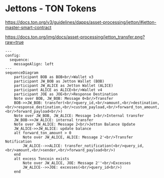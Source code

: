 # Jettons - TON Tokens

https://docs.ton.org/v3/guidelines/dapps/asset-processing/jetton/#jetton-master-smart-contract

https://docs.ton.org/img/docs/asset-processing/jetton_transfer.png?raw=true 

```mermaid
---
config:
  sequence:
    messageAlign: left
---
sequenceDiagram
    participant BOB as BOB<br/>Wallet v3
    participant JW_BOB as Jetton Wallet (BOB)
    participant JW_ALICE as Jetton Wallet (ALICE)
    participant ALICE as ALICE<br/>Wallet v4
    participant JOE as JOE<br/>Response Destination
    Note over BOB, JW_BOB: Message 0<br/>Transfer
    BOB->>JW_BOB: transfer(<br/>query_id,<br/>amount,<br/>destination,<br/>response_destination,<br/>custom_payload,<br/>forward_ton_amount,<br/>forward_payload<br/>)
    Note over JW_BOB, JW_ALICE: Message 1<br/>Internal transfer
    JW_BOB->>JW_ALICE: internal transfer
    Note over JW_ALICE: Message 2<br/>Jetton Balance Update
    JW_ALICE->>JW_ALICE: update balance
    alt forward_ton_amount > 0
        Note over JW_ALICE, ALICE: Message 2'<br/>Transfer Notification
        JW_ALICE-->>ALICE: transfer_notification(<br/>query_id,<br/>amount,<br/>sender,<br/>forward_payload<br/>)
    end
    alt excess Toncoin exists
        Note over JW_ALICE, JOE: Message 2''<br/>Excesses
        JW_ALICE-->>JOE: excesses(<br/>query_id<br/>)
    end
```
